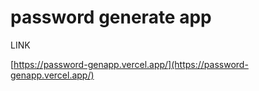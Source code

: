 # password generate app

LINK

[https://password-genapp.vercel.app/](https://password-genapp.vercel.app/)

